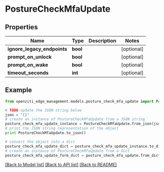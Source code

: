 # PostureCheckMfaUpdate


## Properties
Name | Type | Description | Notes
------------ | ------------- | ------------- | -------------
**ignore_legacy_endpoints** | **bool** |  | [optional] 
**prompt_on_unlock** | **bool** |  | [optional] 
**prompt_on_wake** | **bool** |  | [optional] 
**timeout_seconds** | **int** |  | [optional] 

## Example

```python
from openziti_edge_management.models.posture_check_mfa_update import PostureCheckMfaUpdate

# TODO update the JSON string below
json = "{}"
# create an instance of PostureCheckMfaUpdate from a JSON string
posture_check_mfa_update_instance = PostureCheckMfaUpdate.from_json(json)
# print the JSON string representation of the object
print PostureCheckMfaUpdate.to_json()

# convert the object into a dict
posture_check_mfa_update_dict = posture_check_mfa_update_instance.to_dict()
# create an instance of PostureCheckMfaUpdate from a dict
posture_check_mfa_update_form_dict = posture_check_mfa_update.from_dict(posture_check_mfa_update_dict)
```
[[Back to Model list]](../README.md#documentation-for-models) [[Back to API list]](../README.md#documentation-for-api-endpoints) [[Back to README]](../README.md)


